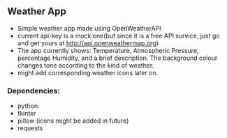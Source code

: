 ## Weather App

- Simple weather app made using OpenWeatherAPI
- current api-key is a mock one(but since it is a free API survice, just go and get yours at <http://api.openweathermap.org>)
- The app currently shows: Temperature, Atmospheric Pressure, percentage Humidity, and a brief description. The background colour changes tone according to the kind of weather. 
- might add corresponding weather icons later on.

### Dependencies:
- python
- tkinter
- pillow
  (icons might be added in future)
- requests
